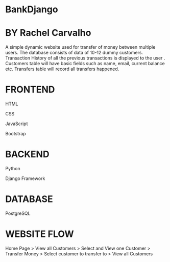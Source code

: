 # BankDjango
# BY Rachel Carvalho

A simple dynamic website used for transfer of money between multiple users. The database consists of data of 10-12 dummy customers. Transaction History of all the previous transactions is displayed to the user .
Customers table will have basic fields such as name, email,
current balance etc. Transfers table will record all transfers
happened.
# FRONTEND

HTML

CSS

JavaScript

Bootstrap

# BACKEND
Python

Django Framework


# DATABASE
PostgreSQL


# WEBSITE FLOW

Home Page > View all Customers > Select and View one
Customer > Transfer Money > Select customer to transfer to >
View all Customers
